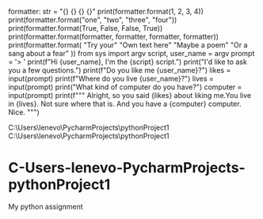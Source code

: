 formatter: str = "{} {} {} {}"
print(formatter.format(1, 2, 3, 4))
print(formatter.format("one", "two", "three", "four"))
print(formatter.format(True, False, False, True))
print(formatter.format(formatter, formatter, formatter, formatter))
print(formatter.format(
    "Try your"
    "Own text here"
    "Maybe a poem"
    "Or a sang about a fear"
))
from sys import argv
script, user_name = argv
prompt = '> '
print(f"Hi {user_name}, I'm the {script} script.")
print("I'd like to ask you a few questions.")
print(f"Do you like me {user_name}?")
likes = input(prompt)
print(f"Where do you live {user_name}?")
lives = input(prompt)
print("What kind of computer do you have?")
computer = input(prompt)
print(f""" Alright, so you said {likes} about liking me.You live in {lives}. Not sure where that is. And you have a 
{computer} computer. Nice. """) 

C:\Users\lenevo\PycharmProjects\pythonProject1
C:\Users\lenevo\PycharmProjects\pythonProject1






# C-Users-lenevo-PycharmProjects-pythonProject1
My python assignment 
